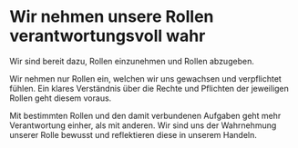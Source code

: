 ﻿<!---
   NAME - The NAME of this project is:
ethos

  FILE - The FILENAME of the current file is:
/v6a3.md

  CREATION - This project was CREATED on:
2017-01-28-16:15:00 UTC

  MODIFICATION - This project was last MODIFIED on:
2017-01-28-16:15:00 UTC

  VERSION - The current VERSION of this project is:
<git-commit-hash>-2017-01-28-16:15:00 UTC

  CREATOR(S) - This project was CREATED by:
Michael Czechowski, Martin Maga

  CONTACT - You can CONTACT the creator(s) or developer(s) of this project at:
E-Mail: mail@martinmaga.de

  COPYRIGHT - The COPYRIGHT holder of this project is:
COPYRIGHT (c) 2016 Martin Maga

  LICENSE - This project is LICENSED under the following license:
Martin Maga 2016 CC BY-SA 4.0 https://creativecommons.org

  SUBFILE – This is a SUBFILE! For more INFORMATION on this project go to:
/README.md
--->
# Wir nehmen unsere Rollen verantwortungsvoll wahr

Wir sind bereit dazu, Rollen einzunehmen und Rollen abzugeben.

Wir nehmen nur Rollen ein, welchen wir uns gewachsen und verpflichtet fühlen.
Ein klares Verständnis über die Rechte und Pflichten der jeweiligen Rollen geht diesem voraus.

Mit bestimmten Rollen und den damit verbundenen Aufgaben geht mehr Verantwortung einher, als mit anderen.
Wir sind uns der Wahrnehmung unserer Rolle bewusst und reflektieren diese in unserem Handeln.
